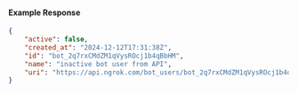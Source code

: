 <!-- Code generated for API Clients. DO NOT EDIT. -->

#### Example Response

```json
{
	"active": false,
	"created_at": "2024-12-12T17:31:38Z",
	"id": "bot_2q7rxCMdZM1qVysROcj1b4qBbHM",
	"name": "inactive bot user from API",
	"uri": "https://api.ngrok.com/bot_users/bot_2q7rxCMdZM1qVysROcj1b4qBbHM"
}
```
